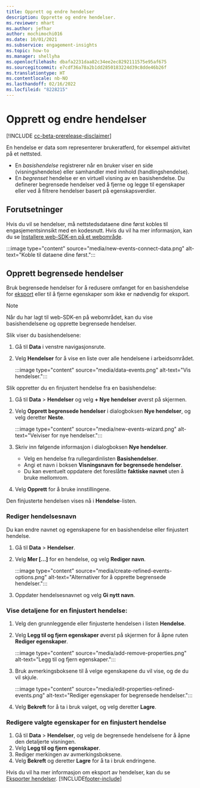 ```yaml
---
title: Opprett og endre hendelser
description: Opprette og endre hendelser.
ms.reviewer: mhart
ms.author: jefhar
author: mochimochi016
ms.date: 10/01/2021
ms.subservice: engagement-insights
ms.topic: how-to
ms.manager: shellyha
ms.openlocfilehash: dbafa2231daa82c34ee2ec8292111575e95af675
ms.sourcegitcommit: e7cdf36a78a2b1dd2850183224d39c8dde46b26f
ms.translationtype: HT
ms.contentlocale: nb-NO
ms.lasthandoff: 02/16/2022
ms.locfileid: "8228215"
---
```

# <a name="create-and-modify-events"></a>Opprett og endre hendelser

[!INCLUDE [cc-beta-prerelease-disclaimer](includes/cc-beta-prerelease-disclaimer.md)]

En hendelse er data som representerer brukeratferd, for eksempel aktivitet på et nettsted.

- En *basishendelse* registrerer når en bruker viser en side (visningshendelse) eller samhandler med innhold (handlingshendelse).
- En *begrenset* hendelse er en virtuell visning av en basishendelse. Du definerer begrensede hendelser ved å fjerne og legge til egenskaper eller ved å filtrere hendelser basert på egenskapsverdier.

## <a name="prerequisites"></a>Forutsetninger

Hvis du vil se hendelser, må nettstedsdataene dine først kobles til engasjementsinnsikt med en kodesnutt. Hvis du vil ha mer informasjon, kan du se [Installere web-SDK-en på et webområde](instrument-website.md).

 :::image type="content" source="media/new-events-connect-data.png" alt-text="Koble til dataene dine først.":::

## <a name="create-refined-events"></a>Opprett begrensede hendelser

Bruk begrensede hendelser for å redusere omfanget for en basishendelse for [eksport](export-events.md) eller til å fjerne egenskaper som ikke er nødvendig for eksport.

> [!NOTE]
> Når du har lagt til web-SDK-en på webområdet, kan du vise basishendelsene og opprette begrensede hendelser. 

Slik viser du basishendelsene:

1. Gå til **Data** i venstre navigasjonsrute.

1. Velg **Hendelser** for å vise en liste over alle hendelsene i arbeidsområdet.

    :::image type="content" source="media/data-events.png" alt-text="Vis hendelser.":::

Slik oppretter du en finjustert hendelse fra en basishendelse: 

1. Gå til **Data** > **Hendelser** og velg **+ Nye hendelser** øverst på skjermen.

1. Velg **Opprett begrensede hendelser** i dialogboksen **Nye hendelser**, og velg deretter **Neste**.
   
     :::image type="content" source="media/new-events-wizard.png" alt-text="Veiviser for nye hendelser.":::
     
1. Skriv inn følgende informasjon i dialogboksen **Nye hendelser**.

   - Velg en hendelse fra rullegardinlisten **Basishendelser**.
   - Angi et navn i boksen **Visningsnavn for begrensede hendelser**.
   - Du kan eventuelt oppdatere det foreslåtte **faktiske navnet** uten å bruke mellomrom.

1. Velg **Opprett** for å bruke innstillingene.

Den finjusterte hendelsen vises nå i **Hendelse**-listen.

### <a name="edit-event-name"></a>Rediger hendelsesnavn

Du kan endre navnet og egenskapene for en basishendelse eller finjustert hendelse.

1. Gå til **Data** > **Hendelser**. 

1. Velg **Mer [...]** for en hendelse, og velg **Rediger navn**.
    
     :::image type="content" source="media/create-refined-events-options.png" alt-text="Alternativer for å opprette begrensede hendelser.":::

3. Oppdater hendelsesnavnet og velg **Gi nytt navn**.

### <a name="view-the-details-of-a-refined-event"></a>Vise detaljene for en finjustert hendelse:

1. Velg den grunnleggende eller finjusterte hendelsen i listen **Hendelse**. 

1. Velg **Legg til og fjern egenskaper** øverst på skjermen for å åpne ruten **Rediger egenskaper**. 

     :::image type="content" source="media/add-remove-properties.png" alt-text="Legg til og fjern egenskaper.":::

1. Bruk avmerkingsboksene til å velge egenskapene du vil vise, og de du vil skjule. 

   :::image type="content" source="media/edit-properties-refined-events.png" alt-text="Rediger egenskaper for begrensede hendelser.":::

1. Velg **Bekreft** for å ta i bruk valget, og velg deretter **Lagre**.


### <a name="edit-selected-properties-for-a-refined-event"></a>Redigere valgte egenskaper for en finjustert hendelse

1. Gå til **Data** > **Hendelser**, og velg de begrensede hendelsene for å åpne den detaljerte visningen.
1. Velg **Legg til og fjern egenskaper**. 
1. Rediger merkingen av avmerkingsboksene.
1. Velg **Bekreft** og deretter **Lagre** for å ta i bruk endringene.

Hvis du vil ha mer informasjon om eksport av hendelser, kan du se [Eksporter hendelser](export-events.md).
[!INCLUDE[footer-include](../includes/footer-banner.md)]
